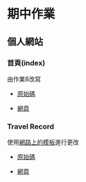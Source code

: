 # 期中作業
## 個人網站
### 首頁(index)
由作業8改寫

- [原始碼](index.html)

- [網頁](https://hjh60.github.io/wp/project/Midterm/index.html)

### Travel Record
使用[網路上的模板](https://templated.co/visualize/)進行更改

- [原始碼](travelRecord.html)

- [網頁](https://hjh60.github.io/wp/project/Midterm/travelRecord.html)
